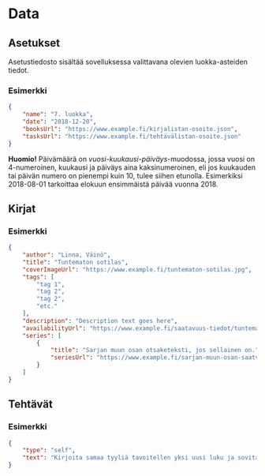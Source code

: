 # Data

## Asetukset

Asetustiedosto sisältää sovelluksessa valittavana olevien luokka-asteiden tiedot.

### Esimerkki

```json
{
	"name": "7. luokka",
	"date": "2018-12-20",
	"booksUrl": "https://www.example.fi/kirjalistan-osoite.json",
	"tasksUrl": "https://www.example.fi/tehtävälistan-osoite.json" 
}
```

**Huomio!** Päivämäärä on _vuosi-kuukausi-päiväys_-muodossa, jossa vuosi on 4-numeroinen, kuukausi ja päiväys aina kaksinumeroinen, eli jos kuukauden tai päivän numero on pienempi kuin 10, tulee siihen etunolla. Esimerkiksi 2018-08-01 tarkoittaa elokuun ensimmäistä päivää vuonna 2018.

## Kirjat

### Esimerkki

```json
{
	"author": "Linna, Väinö",
	"title": "Tuntematon sotilas",
	"coverImageUrl": "https://www.example.fi/tuntematon-sotilas.jpg",
	"tags": [
		"tag 1",
		"tag 2",
		"tag 2",
		"etc."
	],
	"description": "Description text goes here",
	"availabilityUrl": "https://www.example.fi/saatavuus-tiedot/tuntematon-sotilas",
	"series": [
		{
			"title": "Sarjan muun osan otsaketeksti, jos sellainen on.",
			"seriesUrl": "https://www.example.fi/sarjan-muun-osan-saatvauus-tiedot"
		}
	]
}
```

## Tehtävät

### Esimerkki

```json
{
	"type": "self",
	"text": "Kirjoita samaa tyyliä tavoitellen yksi uusi luku ja sovita se kirjan loppuun."
}
```
